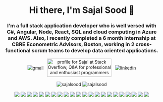 <h1 align="center">Hi there, I'm Sajal Sood 👋</h1>
<h3 align="center">I'm a full stack application developer who is well versed with C#, Angular, Node, React, SQL and cloud computing in Azure and AWS. Also, I recently completed a 6 month internship at CBRE Econometric Advisors, Boston, working in 2 cross-functional scrum teams to develop data oriented applications.</h3>

<p align="center">
  <a href="mailto:sajal.sood@gmail.com" rel="nofollow noreferrer"><img align="center" src="https://img.shields.io/badge/Gmail-D14836?style=for-the-badge&logo=gmail&logoColor=white" alt="gmail"></a> &nbsp;
  <a href="https://stackoverflow.com/users/3884734/sajal" target="_blank"><img align="center"src="https://stackoverflow.com/users/flair/3884734.png" width="208" height="58" alt="profile for Sajal at Stack Overflow, Q&amp;A for professional and enthusiast programmers" title="profile for Sajal at Stack Overflow, Q&amp;A for professional and enthusiast programmers"></a> &nbsp;
  <a href="https://www.linkedin.com/in/sajalsood" target="_blank" rel="nofollow noreferrer"><img align="center" src="https://img.shields.io/badge/LinkedIn-0077B5?style=for-the-badge&logo=linkedin&logoColor=white" alt="linkedin"></a> 
</p>

<p align="center">
  <img align="center" src="https://github-readme-stats.vercel.app/api/top-langs/?username=sajalsood&layout=compact&exclude_repo=INFO6205Project,TrafficSimulation&langs_count=10" alt="sajalsood" />
  <img align="center" src="https://github-readme-stats.vercel.app/api?username=sajalsood&show_icons=true&count_private=true" alt="sajalsood" />
</p>

<p align="center">
     <img align="center" src="https://img.shields.io/badge/Ubuntu-E95420?style=for-the-badge&logo=ubuntu&logoColor=white" />
     <img align="center" src="https://img.shields.io/badge/iOS-000000?style=for-the-badge&logo=ios&logoColor=white" />
     <img align="center" src="https://img.shields.io/badge/Windows-0078D6?style=for-the-badge&logo=windows&logoColor=white" />
     <img align="center" src="https://img.shields.io/badge/C%23-239120?style=for-the-badge&logo=c-sharp&logoColor=white" />
     <img align="center" src="https://img.shields.io/badge/HTML5-E34F26?style=for-the-badge&logo=html5&logoColor=white" />
     <img align="center" src="https://img.shields.io/badge/CSS3-1572B6?style=for-the-badge&logo=css3&logoColor=white" />
     <img align="center" src="https://img.shields.io/badge/Sass-CC6699?style=for-the-badge&logo=sass&logoColor=white" />
     <img align="center" src="https://img.shields.io/badge/.NET-5C2D91?style=for-the-badge&logo=.net&logoColor=white" />
     <img align="center" src="https://img.shields.io/badge/JavaScript-F7DF1E?style=for-the-badge&logo=javascript&logoColor=black" />
     <img align="center" src="https://img.shields.io/badge/Node.js-43853D?style=for-the-badge&logo=node.js&logoColor=white" />
     <img align="center" src="https://img.shields.io/badge/TypeScript-007ACC?style=for-the-badge&logo=typescript&logoColor=white" />
     <img align="center" src="https://img.shields.io/badge/Shell_Script-121011?style=for-the-badge&logo=gnu-bash&logoColor=white" />
     <img align="center" src="https://img.shields.io/badge/Express.js-404D59?style=for-the-badge" />
     <img align="center" src="https://img.shields.io/badge/React-20232A?style=for-the-badge&logo=react&logoColor=61DAFB" />
     <img align="center" src="https://img.shields.io/badge/Angular-DD0031?style=for-the-badge&logo=angular&logoColor=white" />
     <img align="center" src="https://img.shields.io/badge/AngularJS-E23237?style=for-the-badge&logo=angularjs&logoColor=white" />
     <img align="center" src="https://img.shields.io/badge/Bootstrap-563D7C?style=for-the-badge&logo=bootstrap&logoColor=white" />
     <img align="center" src="https://img.shields.io/badge/PostgreSQL-316192?style=for-the-badge&logo=postgresql&logoColor=white" />
     <img align="center" src="https://img.shields.io/badge/Amazon_AWS-232F3E?style=for-the-badge&logo=amazon-aws&logoColor=white" />
     <img align="center" src="https://img.shields.io/badge/Microsoft_Azure-0089D6?style=for-the-badge&logo=microsoft-azure&logoColor=white" />
     <img align="center" src="https://img.shields.io/badge/Microsoft_SQL_Server-CC2927?style=for-the-badge&logo=microsoft-sql-server&logoColor=white" />
     <img align="center" src="https://img.shields.io/badge/Microsoft-666666?style=for-the-badge&logo=microsoft&logoColor=white" />   
</p>
